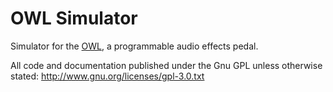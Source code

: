 OWL Simulator
=============

Simulator for the [OWL](http://hoxtonowl.com/), a programmable audio effects pedal.

All code and documentation published under the Gnu GPL unless otherwise stated: http://www.gnu.org/licenses/gpl-3.0.txt
